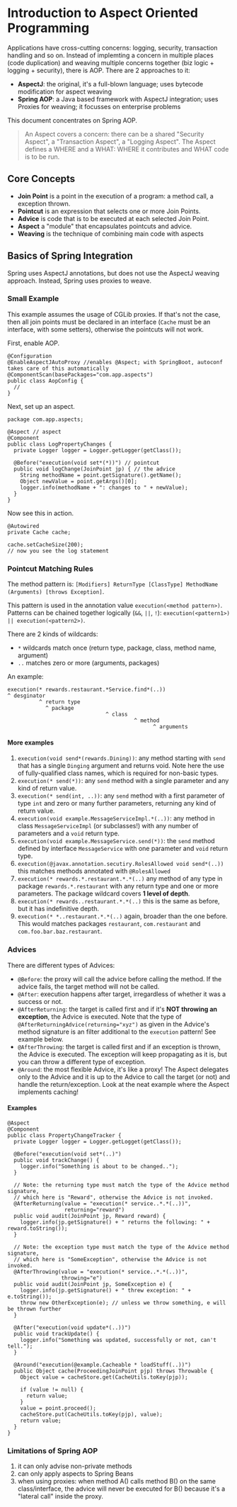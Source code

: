 # Introduction to Aspect Oriented Programming

Applications have cross-cutting concerns: logging, security, transaction handling and so on. Instead of implemting a concern in multiple places (code duplication) and weaving multiple concerns together (biz logic + logging + security), there is AOP. There are 2 approaches to it:

* **AspectJ**: the original, it's a full-blown language; uses bytecode modification for aspect weaving
* **Spring AOP**: a Java based framework with AspectJ integration; uses Proxies for weaving; it focusses on enterprise problems

This document concentrates on Spring AOP.

> An Aspect covers a concern: there can be a shared "Security Aspect", a "Transaction Aspect", a "Logging Aspect". The Aspect defines a WHERE and a WHAT: WHERE it contributes and WHAT code is to be run.

## Core Concepts

* __Join Point__ is a point in the execution of a program: a method call, a exception thrown.
* __Pointcut__ is an expression that selects one or more Join Points.
* __Advice__ is code that is to be executed at each selected Join Point.
* __Aspect__ a "module" that encapsulates pointcuts and advice.
* __Weaving__ is the technique of combining main code with aspects

## Basics of Spring Integration

Spring uses AspectJ annotations, but does not use the AspectJ weaving approach. Instead, Spring uses proxies to weave.

### Small Example

This example assumes the usage of CGLib proxies. If that's not the case, then all join points must be declared in an interface (`Cache` must be an interface, with some setters), otherwise the pointcuts will not work.

First, enable AOP.
```
@Configuration
@EnableAspectJAutoProxy //enables @Aspect; with SpringBoot, autoconf takes care of this automatically
@ComponentScan(basePackages="com.app.aspects")
public class AopConfig {
  //
}
```

Next, set up an aspect.
```
package com.app.aspects;

@Aspect // aspect
@Component
public class LogPropertyChanges {
  private Logger logger = Logger.getLogger(getClass());

  @Before("execution(void set*(*))") // pointcut
  public void logChange(JoinPoint jp) { // the advice
    String methodName = point.getSignature().getName();
    Object newValue = point.getArgs()[0];
    logger.info(methodName + ": changes to " + newValue);
  }
}
```

Now see this in action.

```
@Autowired
private Cache cache;

cache.setCacheSize(200);
// now you see the log statement
```

### Pointcut Matching Rules

The method pattern is: `[Modifiers] ReturnType [ClassType] MethodName (Arguments) [throws Exception]`.

This pattern is used in the annotation value `execution(<method pattern>)`. Patterns can be chained together logically (`&&`, `||`, `!`): `execution(<pattern1>) || execution(<pattern2>)`.

There are 2 kinds of wildcards: 
* `*` wildcards match once (return type, package, class, method name, argument)
* `..` matches zero or more (arguments, packages)

An example:

```
execution(* rewards.restaurant.*Service.find*(..))
^ desginator
          ^ return type
            ^ package
                               ^ class
                                        ^ method
                                              ^ arguments
```

#### More examples

1. `execution(void send*(rewards.Dining))`: any method starting with `send` that has a single `Dinging` argument and returns void. Note here the use of fully-qualified class names, which is required for non-basic types.
2. `execution(* send(*))`: any `send` method with a single parameter and any kind of return value.
3. `execution(* send(int, ..))`: any `send` method with a first parameter of type `int` and zero or many further parameters, returning any kind of return value.
4. `execution(void example.MessageServiceImpl.*(..))`: any method in class `MessageServiceImpl` (or subclasses!) with any number of parameters and a `void` return type.
5. `execution(void example.MessageService.send(*))`: the `send` method defined by interface `MessageService` with one parameter and `void` return type.
6. `execution(@javax.annotation.secutiry.RolesAllowed void send*(..))` this matches methods annotated with `@RolesAllowed`
7. `execution(* rewards.*.restaurant.*.*(..)` any method of any type in package `rewards.*.restaurant` with any return type and one or more parameters. The package wildcard covers __1 level of depth__.
8. `execution(* rewards..restaurant.*.*(..)` this is the same as before, but it has indefinitive depth.
9. `execution(* *..restaurant.*.*(..)` again, broader than the one before. This would matches packages `restaurant`, `com.restaurant` and `com.foo.bar.baz.restaurant`.

### Advices

There are different types of Advices:

* `@Before`: the proxy will call the advice before calling the method. If the advice fails, the target method will not be called.
* `@After`: execution happens after target, irregardless of whether it was a success or not.
* `@AfterReturning`: the target is called first and if it's __NOT throwing an exception__, the Advice is executed. Note that the type of `@AfterReturningAdvice(returning="xyz")` as given in the Advice's method signature is an filter additional to the `execution` pattern! See example below.
* `@AfterThrowing`: the target is called first and if an exception is thrown, the Advice is executed. The exception will keep propagating as it is, but you can throw a different type of exception.
* `@Around`: the most flexible Advice, it's like a proxy! The Aspect delegates only to the Advice and it is up to the Advice to call the target (or not) and handle the return/exception. Look at the neat example where the Aspect implements caching!

#### Examples

```
@Aspect
@Component
public class PropertyChangeTracker {
  private Logger logger = Logger.getLogget(getClass());

  @Before("execution(void set*(..)")
  public void trackChange() {
    logger.info("Something is about to be changed..");
  }

  // Note: the returning type must match the type of the Advice method signature,
  // which here is "Reward", otherwise the Advice is not invoked.
  @AfterReturning(value = "execution(* service..*.*(..))",
                  returning="reward") 
  public void audit(JoinPoint jp, Reward reward) {
    logger.info(jp.getSignature() + " returns the following: " + reward.toString());
  }

  // Note: the exception type must match the type of the Advice method signature,
  // which here is "SomeException", otherwise the Advice is not invoked.
  @AfterThrowing(value = "execution(* service..*.*(..))",
                 throwing="e") 
  public void audit(JoinPoint jp, SomeException e) {
    logger.info(jp.getSignature() + " threw exception: " + e.toString());
    throw new OtherException(e); // unless we throw something, e will be thrown further
  }

  @After("execution(void update*(..))") 
  public void trackUpdate() {
    logger.info("Something was updated, successfully or not, can't tell.");
  }

  @Around("execution(@example.Cacheable * loadStuff(..))")
  public Object cache(ProceedingJoinPoint pjp) throws Throwable {
    Object value = cacheStore.get(CacheUtils.toKey(pjp));

    if (value != null) {
      return value;
    }
    value = point.proceed();
    cacheStore.put(CacheUtils.toKey(pjp), value);
    return value;
  }
}
```

### Limitations of Spring AOP

1. it can only advise non-private methods
2. can only apply aspects to Spring Beans
3. when using proxies: when method A() calls method B() on the same class/interface, the advice will never be executed for B() because it's a "lateral call" inside the proxy.
